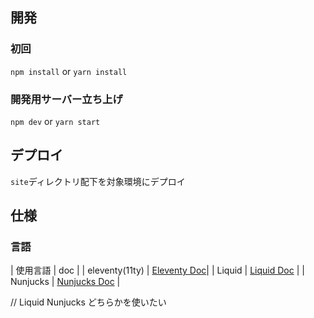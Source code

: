 ## 開発

### 初回

`npm install` or `yarn install`

### 開発用サーバー立ち上げ

`npm dev` or `yarn start`

## デプロイ

`site`ディレクトリ配下を対象環境にデプロイ

## 仕様

### 言語

| 使用言語 | doc |
| eleventy(11ty) | [Eleventy Doc](https://www.11ty.dev/)|
| Liquid | [Liquid Doc](https://shopify.github.io/liquid/) |
| Nunjucks | [Nunjucks Doc](https://mozilla.github.io/nunjucks/templating.html) |

// Liquid Nunjucks どちらかを使いたい
